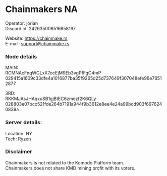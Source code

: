 # Chainmakers NA

Operator: jorian  
Discord id: 242635006516658197

Website: https://chainmake.rs  
E-mail: support@chainmake.rs

### Node details

MAIN:  
RCMNAcFnqWGLxX7ocEjM9Eb3vgPfFgC4mP  
029415a1609c33dfe4a1016877ba35f9265d25d737649f307048efe96e76512877

3RD:  
RKKMJAsJHAqxuSB1gjBtEC6zmezf2K6QLy  
028803e07bcc521fde264b7191a944f9b3612e8ee4e24a99bcd903f6976240839a

### Server details:
Location: NY  
Tech: Ryzen

### Disclaimer

Chainmakers is not related to the Komodo Platform team.  
Chainmakers does not share KMD mining profit with its voters.